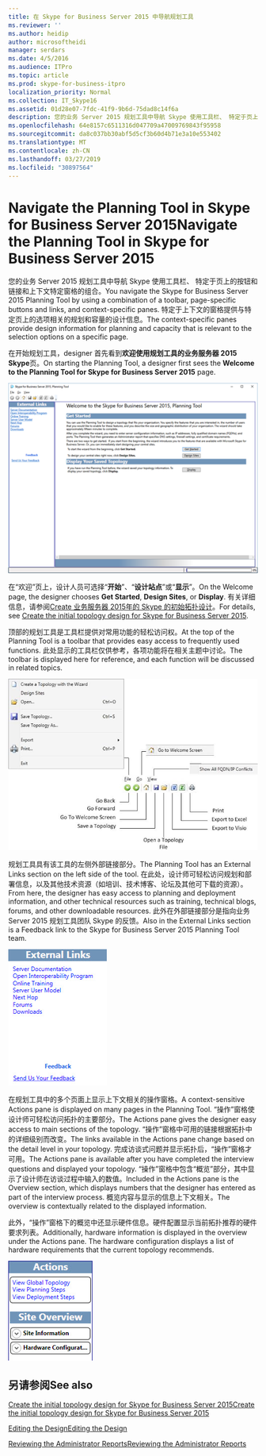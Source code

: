 ```yaml
---
title: 在 Skype for Business Server 2015 中导航规划工具
ms.reviewer: ''
ms.author: heidip
author: microsoftheidi
manager: serdars
ms.date: 4/5/2016
ms.audience: ITPro
ms.topic: article
ms.prod: skype-for-business-itpro
localization_priority: Normal
ms.collection: IT_Skype16
ms.assetid: 01d28e07-7fdc-41f9-9b6d-75dad8c14f6a
description: 您的业务 Server 2015 规划工具中导航 Skype 使用工具栏、 特定于页上的按钮和链接和上下文特定窗格的组合。 特定于上下文的窗格提供与特定页上的选项相关的规划和容量的设计信息。
ms.openlocfilehash: 64e8157c6511316d047709a47009769843f95958
ms.sourcegitcommit: da8c037bb30abf5d5cf3b60d4b71e3a10e553402
ms.translationtype: MT
ms.contentlocale: zh-CN
ms.lasthandoff: 03/27/2019
ms.locfileid: "30897564"
---
```

# <a name="navigate-the-planning-tool-in-skype-for-business-server-2015"></a><span data-ttu-id="34696-104">Navigate the Planning Tool in Skype for Business Server 2015</span><span class="sxs-lookup"><span data-stu-id="34696-104">Navigate the Planning Tool in Skype for Business Server 2015</span></span>

<span data-ttu-id="34696-105">您的业务 Server 2015 规划工具中导航 Skype 使用工具栏、 特定于页上的按钮和链接和上下文特定窗格的组合。</span><span class="sxs-lookup"><span data-stu-id="34696-105">You navigate the Skype for Business Server 2015 Planning Tool by using a combination of a toolbar, page-specific buttons and links, and context-specific panes.</span></span> <span data-ttu-id="34696-106">特定于上下文的窗格提供与特定页上的选项相关的规划和容量的设计信息。</span><span class="sxs-lookup"><span data-stu-id="34696-106">The context-specific panes provide design information for planning and capacity that is relevant to the selection options on a specific page.</span></span>

<span data-ttu-id="34696-107">在开始规划工具，designer 首先看到**欢迎使用规划工具的业务服务器 2015 Skype**页。</span><span class="sxs-lookup"><span data-stu-id="34696-107">On starting the Planning Tool, a designer first sees the **Welcome to the Planning Tool for Skype for Business Server 2015** page.</span></span>

![“欢迎使用规划工具”页](../../media/Planning_Tool_Welcome.png)

<span data-ttu-id="34696-109">在“欢迎”页上，设计人员可选择“**开始**”、“**设计站点**”或“**显示**”。</span><span class="sxs-lookup"><span data-stu-id="34696-109">On the Welcome page, the designer chooses **Get Started**, **Design Sites**, or **Display**.</span></span> <span data-ttu-id="34696-110">有关详细信息，请参阅[Create 业务服务器 2015年的 Skype 的初始拓扑设计](create-the-initial-design.md)。</span><span class="sxs-lookup"><span data-stu-id="34696-110">For details, see [Create the initial topology design for Skype for Business Server 2015](create-the-initial-design.md).</span></span>

<span data-ttu-id="34696-111">顶部的规划工具是工具栏提供对常用功能的轻松访问权。</span><span class="sxs-lookup"><span data-stu-id="34696-111">At the top of the Planning Tool is a toolbar that provides easy access to frequently used functions.</span></span> <span data-ttu-id="34696-112">此处显示的工具栏仅供参考，各项功能将在相关主题中讨论。</span><span class="sxs-lookup"><span data-stu-id="34696-112">The toolbar is displayed here for reference, and each function will be discussed in related topics.</span></span>

![规划工具 - 工具栏](../../media/Planning_Tool_Toolbar_Annotated.jpg)

<span data-ttu-id="34696-114">规划工具具有该工具的左侧外部链接部分。</span><span class="sxs-lookup"><span data-stu-id="34696-114">The Planning Tool has an External Links section on the left side of the tool.</span></span> <span data-ttu-id="34696-115">在此处，设计师可轻松访问规划和部署信息，以及其他技术资源（如培训、技术博客、论坛及其他可下载的资源）。</span><span class="sxs-lookup"><span data-stu-id="34696-115">From here, the designer has easy access to planning and deployment information, and other technical resources such as training, technical blogs, forums, and other downloadable resources.</span></span> <span data-ttu-id="34696-116">此外在外部链接部分是指向业务 Server 2015 规划工具团队 Skype 的反馈。</span><span class="sxs-lookup"><span data-stu-id="34696-116">Also in the External Links section is a Feedback link to the Skype for Business Server 2015 Planning Tool team.</span></span>

![规划工具 -“外部链接”对话框](../../media/Planning_Tool_External_Links_Dialog.jpg)

<span data-ttu-id="34696-118">在规划工具中的多个页面上显示上下文相关的操作窗格。</span><span class="sxs-lookup"><span data-stu-id="34696-118">A context-sensitive Actions pane is displayed on many pages in the Planning Tool.</span></span> <span data-ttu-id="34696-119">“操作”窗格使设计师可轻松访问拓扑的主要部分。</span><span class="sxs-lookup"><span data-stu-id="34696-119">The Actions pane gives the designer easy access to main sections of the topology.</span></span> <span data-ttu-id="34696-120">“操作”窗格中可用的链接根据拓扑中的详细级别而改变。</span><span class="sxs-lookup"><span data-stu-id="34696-120">The links available in the Actions pane change based on the detail level in your topology.</span></span> <span data-ttu-id="34696-121">完成访谈式问题并显示拓扑后，“操作”窗格才可用。</span><span class="sxs-lookup"><span data-stu-id="34696-121">The Actions pane is available after you have completed the interview questions and displayed your topology.</span></span> <span data-ttu-id="34696-122">“操作”窗格中包含“概览”部分，其中显示了设计师在访谈过程中输入的数值。</span><span class="sxs-lookup"><span data-stu-id="34696-122">Included in the Actions pane is the Overview section, which displays numbers that the designer has entered as part of the interview process.</span></span> <span data-ttu-id="34696-123">概览内容与显示的信息上下文相关。</span><span class="sxs-lookup"><span data-stu-id="34696-123">The overview is contextually related to the displayed information.</span></span>

<span data-ttu-id="34696-p107">此外，“操作”窗格下的概览中还显示硬件信息。硬件配置显示当前拓扑推荐的硬件要求列表。</span><span class="sxs-lookup"><span data-stu-id="34696-p107">Additionally, hardware information is displayed in the overview under the Actions pane. The hardware configuration displays a list of hardware requirements that the current topology recommends.</span></span>

![规划工具 -“操作”窗格](../../media/Planning_Tool_Actions_Pane.jpg)

## <a name="see-also"></a><span data-ttu-id="34696-127">另请参阅</span><span class="sxs-lookup"><span data-stu-id="34696-127">See also</span></span>

[<span data-ttu-id="34696-128">Create the initial topology design for Skype for Business Server 2015</span><span class="sxs-lookup"><span data-stu-id="34696-128">Create the initial topology design for Skype for Business Server 2015</span></span>](create-the-initial-design.md)

[<span data-ttu-id="34696-129">Editing the Design</span><span class="sxs-lookup"><span data-stu-id="34696-129">Editing the Design</span></span>](https://technet.microsoft.com/library/08f639ba-0e5f-4ae7-9191-c3d96c25b169.aspx)

[<span data-ttu-id="34696-130">Reviewing the Administrator Reports</span><span class="sxs-lookup"><span data-stu-id="34696-130">Reviewing the Administrator Reports</span></span>](https://technet.microsoft.com/library/1dee56a9-a033-4201-9765-e3469bd7d3e3.aspx)
